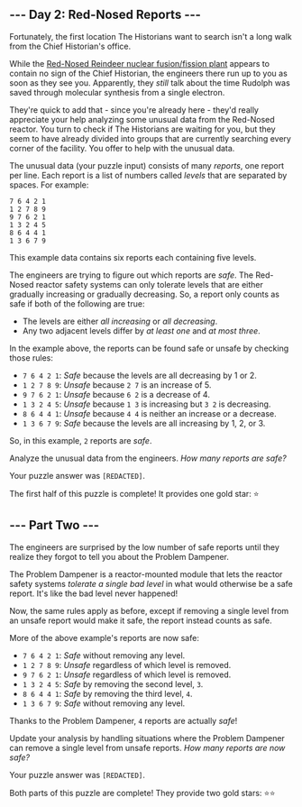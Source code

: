 ## \--- Day 2: Red-Nosed Reports ---

Fortunately, the first location The Historians want to search isn't a long walk from the Chief Historian's office.

While the [Red-Nosed Reindeer nuclear fusion/fission plant](https://adventofcode.com/2015/day/19) appears to contain no sign of the Chief Historian, the engineers there run up to you as soon as they see you. Apparently, they _still_ talk about the time Rudolph was saved through molecular synthesis from a single electron.

They're quick to add that - since you're already here - they'd really appreciate your help analyzing some unusual data from the Red-Nosed reactor. You turn to check if The Historians are waiting for you, but they seem to have already divided into groups that are currently searching every corner of the facility. You offer to help with the unusual data.

The unusual data (your puzzle input) consists of many _reports_, one report per line. Each report is a list of numbers called _levels_ that are separated by spaces. For example:

```
7 6 4 2 1
1 2 7 8 9
9 7 6 2 1
1 3 2 4 5
8 6 4 4 1
1 3 6 7 9
```

This example data contains six reports each containing five levels.

The engineers are trying to figure out which reports are _safe_. The Red-Nosed reactor safety systems can only tolerate levels that are either gradually increasing or gradually decreasing. So, a report only counts as safe if both of the following are true:

- The levels are either _all increasing_ or _all decreasing_.
- Any two adjacent levels differ by _at least one_ and _at most three_.

In the example above, the reports can be found safe or unsafe by checking those rules:

- `7 6 4 2 1`: _Safe_ because the levels are all decreasing by 1 or 2.
- `1 2 7 8 9`: _Unsafe_ because `2 7` is an increase of 5.
- `9 7 6 2 1`: _Unsafe_ because `6 2` is a decrease of 4.
- `1 3 2 4 5`: _Unsafe_ because `1 3` is increasing but `3 2` is decreasing.
- `8 6 4 4 1`: _Unsafe_ because `4 4` is neither an increase or a decrease.
- `1 3 6 7 9`: _Safe_ because the levels are all increasing by 1, 2, or 3.

So, in this example, `2` reports are _safe_.

Analyze the unusual data from the engineers. _How many reports are safe?_

Your puzzle answer was `[REDACTED]`.

The first half of this puzzle is complete! It provides one gold star: ⭐


## \--- Part Two ---

The engineers are surprised by the low number of safe reports until they realize they forgot to tell you about the Problem Dampener.

The Problem Dampener is a reactor-mounted module that lets the reactor safety systems _tolerate a single bad level_ in what would otherwise be a safe report. It's like the bad level never happened!

Now, the same rules apply as before, except if removing a single level from an unsafe report would make it safe, the report instead counts as safe.

More of the above example's reports are now safe:

- `7 6 4 2 1`: _Safe_ without removing any level.
- `1 2 7 8 9`: _Unsafe_ regardless of which level is removed.
- `9 7 6 2 1`: _Unsafe_ regardless of which level is removed.
- `1 3 2 4 5`: _Safe_ by removing the second level, `3`.
- `8 6 4 4 1`: _Safe_ by removing the third level, `4`.
- `1 3 6 7 9`: _Safe_ without removing any level.

Thanks to the Problem Dampener, `4` reports are actually _safe_!

Update your analysis by handling situations where the Problem Dampener can remove a single level from unsafe reports. _How many reports are now safe?_

Your puzzle answer was `[REDACTED]`.

Both parts of this puzzle are complete! They provide two gold stars: ⭐⭐
